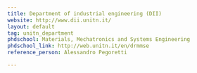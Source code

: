 ```yaml
---
title: Department of industrial engineering (DII)
website: http://www.dii.unitn.it/
layout: default
tag: unitn_department
phdschool: Materials, Mechatronics and Systems Engineering
phdschool_link: http://web.unitn.it/en/drmmse
reference_person: Alessandro Pegoretti

---
```

